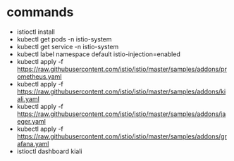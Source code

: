 # commands

- istioctl install
- kubectl get pods -n istio-system 
- kubectl get service -n istio-system
- kubectl label namespace default istio-injection=enabled
- kubectl apply -f <https://raw.githubusercontent.com/istio/istio/master/samples/addons/prometheus.yaml>
- kubectl apply -f <https://raw.githubusercontent.com/istio/istio/master/samples/addons/kiali.yaml>
- kubectl apply -f <https://raw.githubusercontent.com/istio/istio/master/samples/addons/jaeger.yaml>
- kubectl apply -f <https://raw.githubusercontent.com/istio/istio/master/samples/addons/grafana.yaml>
- istioctl dashboard kiali

